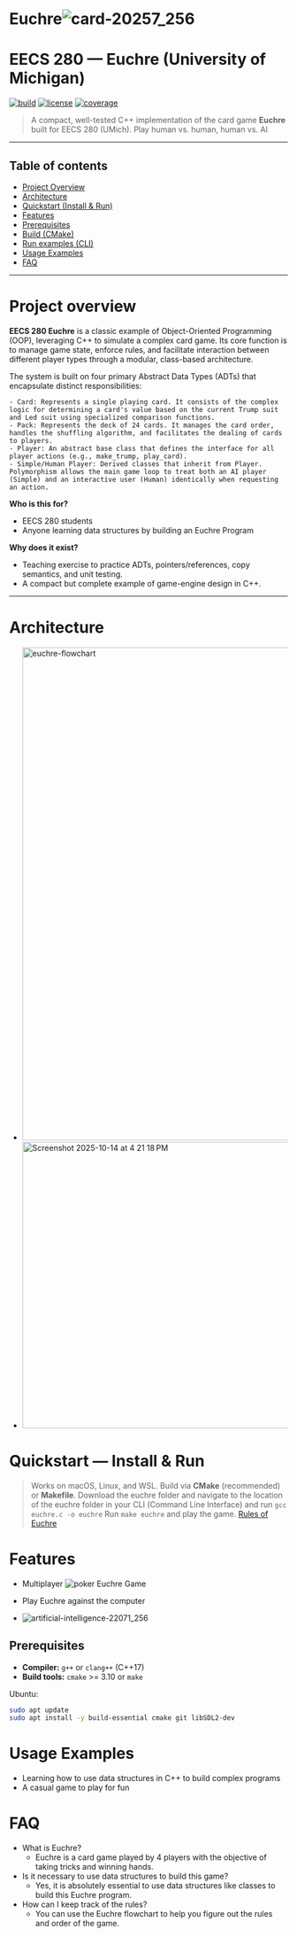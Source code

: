 # Euchre![card-20257_256](https://github.com/user-attachments/assets/4a416298-2b99-403a-a208-0c630be178ed)


# EECS 280 — **Euchre** (University of Michigan)
[![build](https://img.shields.io/badge/build-passing-brightgreen)](https://github.com/yourname/eecs280-euchre) [![license](https://img.shields.io/badge/license-MIT-blue.svg)](#license) [![coverage](https://img.shields.io/badge/coverage-85%25-yellow.svg)](#tests)

> A compact, well-tested C++ implementation of the card game **Euchre** built for EECS 280 (UMich). Play human vs. human, human vs. AI
---

## Table of contents
- [Project Overview](#project-overview)
- [Architecture](#architecture)
- [Quickstart (Install & Run)](#quickstart--install--run)
- [Features](#features)
- [Prerequisites](#prerequisites)
- [Build (CMake)](#build-cmake)
- [Run examples (CLI)](#run-examples-cli)
- [Usage Examples](#usage-examples)
- [FAQ](#faq)



---

# Project overview
**EECS 280 Euchre** is a classic example of Object-Oriented Programming (OOP), leveraging C++ to simulate a complex card game. Its core function is to manage game state, enforce rules, and facilitate interaction between different player types through a modular, class-based architecture.

The system is built on four primary Abstract Data Types (ADTs) that encapsulate distinct responsibilities:
    
    - Card: Represents a single playing card. It consists of the complex logic for determining a card's value based on the current Trump suit and Led suit using specialized comparison functions.
    - Pack: Represents the deck of 24 cards. It manages the card order, handles the shuffling algorithm, and facilitates the dealing of cards to players.
    - Player: An abstract base class that defines the interface for all player actions (e.g., make_trump, play_card).
    - Simple/Human Player: Derived classes that inherit from Player. Polymorphism allows the main game loop to treat both an AI player (Simple) and an interactive user (Human) identically when requesting an action.
**Who is this for?**
- EECS 280 students 
- Anyone learning data structures  by building an Euchre Program


**Why does it exist?**
- Teaching exercise to practice ADTs, pointers/references, copy semantics, and unit testing.
- A compact but complete example of game-engine design in C++.

---
# Architecture
- <img width="1470" height="890" alt="euchre-flowchart" src="https://github.com/user-attachments/assets/dabd0cc9-42da-428c-9d30-646ae05a4352" />
- <img width="592" height="517" alt="Screenshot 2025-10-14 at 4 21 18 PM" src="https://github.com/user-attachments/assets/6beabc47-74c2-491b-835b-40cab73715e4" />

# Quickstart — Install & Run

> Works on macOS, Linux, and WSL. Build via **CMake** (recommended) or **Makefile**.
> Download the euchre folder and navigate to the location of the euchre folder in your CLI (Command Line Interface) and run ```gcc euchre.c -o euchre```
> Run ```make euchre``` and play the game. [Rules of Euchre](https://bicyclecards.com/how-to-play/euchre)

# Features
- Multiplayer ![poker](https://github.com/user-attachments/assets/701e2d19-e523-4b91-94da-4a0cc89c864b)
Euchre Game

- Play Euchre against the computer
- ![artificial-intelligence-22071_256](https://github.com/user-attachments/assets/c893df5a-60b2-489b-8d7b-944dbbc73b13)

## Prerequisites
- **Compiler:** `g++` or `clang++` (C++17)
- **Build tools:** `cmake` >= 3.10 or `make`

Ubuntu:
```bash
sudo apt update
sudo apt install -y build-essential cmake git libSDL2-dev
```
# Usage Examples
- Learning how to use data structures in C++ to build complex programs
- A casual game to play for fun
# FAQ
- What is Euchre?
    - Euchre is a card game played by 4 players with the objective of taking tricks and winning hands.
- Is it necessary to use data structures to build this game?
    -  Yes, it is absolutely essential to use data structures like classes to build this Euchre program.
- How can I keep track of the rules?
    - You can use the Euchre flowchart to help you figure out the rules and order of the game.



